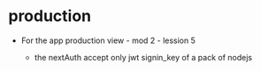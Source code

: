 # production 

- For the app production view - mod 2 - lession 5 

   * the nextAuth accept only jwt signin_key of a pack of nodejs 


